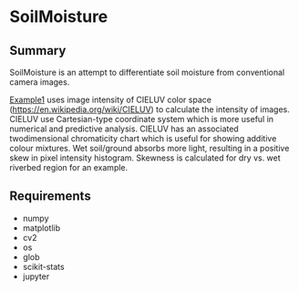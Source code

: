 # SoilMoisture

## Summary
SoilMoisture is an attempt to differentiate soil moisture from conventional camera images.

[Example1](https://github.com/snohatech/SoilMoisture/blob/main/Example1.ipynb) uses image intensity of CIELUV color space (https://en.wikipedia.org/wiki/CIELUV) to calculate the intensity of images. CIELUV use Cartesian-type coordinate system which is more useful in numerical and predictive analysis. CIELUV has an associated twodimensional chromaticity chart which is useful for showing additive colour mixtures. Wet soil/ground absorbs more light, resulting in a positive skew in pixel intensity histogram. Skewness is calculated for dry vs. wet riverbed region for an example.

## Requirements

- numpy
- matplotlib
- cv2
- os
- glob
- scikit-stats
- jupyter
